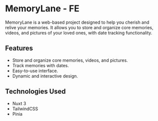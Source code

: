 # MemoryLane - FE

MemoryLane is a web-based project designed to help you cherish and relive your memories. It allows you to store and organize core memories, videos, and pictures of your loved ones, with date tracking functionality.


## Features

- Store and organize core memories, videos, and pictures.
- Track memories with dates.
- Easy-to-use interface.
- Dynamic and interactive design.

## Technologies Used

- Nuxt 3
- TailwindCSS
- Pinia
